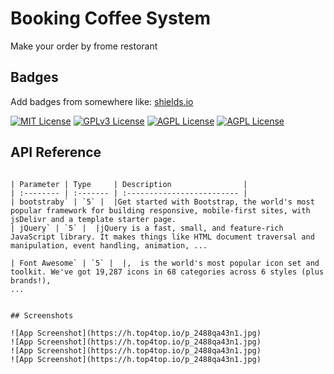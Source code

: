 
# Booking Coffee System

Make your order by frome restorant


## Badges

Add badges from somewhere like: [shields.io](https://shields.io/)

[![MIT License](https://img.shields.io/badge/js-5-yellow)](https://choosealicense.com/licenses/mit/)
[![GPLv3 License](https://img.shields.io/badge/php-5-blueviolet)](https://opensource.org/licenses/)
[![AGPL License](https://img.shields.io/badge/html-5-red)](http://www.gnu.org/licenses/agpl-3.0)
[![AGPL License](https://img.shields.io/badge/css-5-blue)](http://www.gnu.org/licenses/agpl-3.0)
## API Reference

```

| Parameter | Type     | Description                |
| :-------- | :------- | :------------------------- |
| bootstraby` | `5` |  |Get started with Bootstrap, the world's most popular framework for building responsive, mobile-first sites, with jsDelivr and a template starter page.
| jQuery` | `5` |  |jQuery is a fast, small, and feature-rich JavaScript library. It makes things like HTML document traversal and manipulation, event handling, animation, ...

| Font Awesome` | `5` |  |,  is the world's most popular icon set and toolkit. We've got 19,287 icons in 68 categories across 6 styles (plus brands!),
...


## Screenshots

![App Screenshot](https://h.top4top.io/p_2488qa43n1.jpg)
![App Screenshot](https://h.top4top.io/p_2488qa43n1.jpg)
![App Screenshot](https://h.top4top.io/p_2488qa43n1.jpg)
![App Screenshot](https://h.top4top.io/p_2488qa43n1.jpg)
